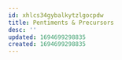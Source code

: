 ```yaml
---
id: xhlcs34gybalkytzlgocpdw
title: Pentiments & Precursors
desc: ''
updated: 1694699298835
created: 1694699298835
---
```

